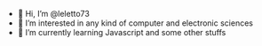 - 👋 Hi, I’m @leletto73
- 👀 I’m interested in any kind of computer and electronic sciences
- 🌱 I’m currently learning Javascript and some other stuffs

<!---
leletto73/leletto73 is a ✨ special ✨ repository because its `README.md` (this file) appears on your GitHub profile.
You can click the Preview link to take a look at your changes.
--->
